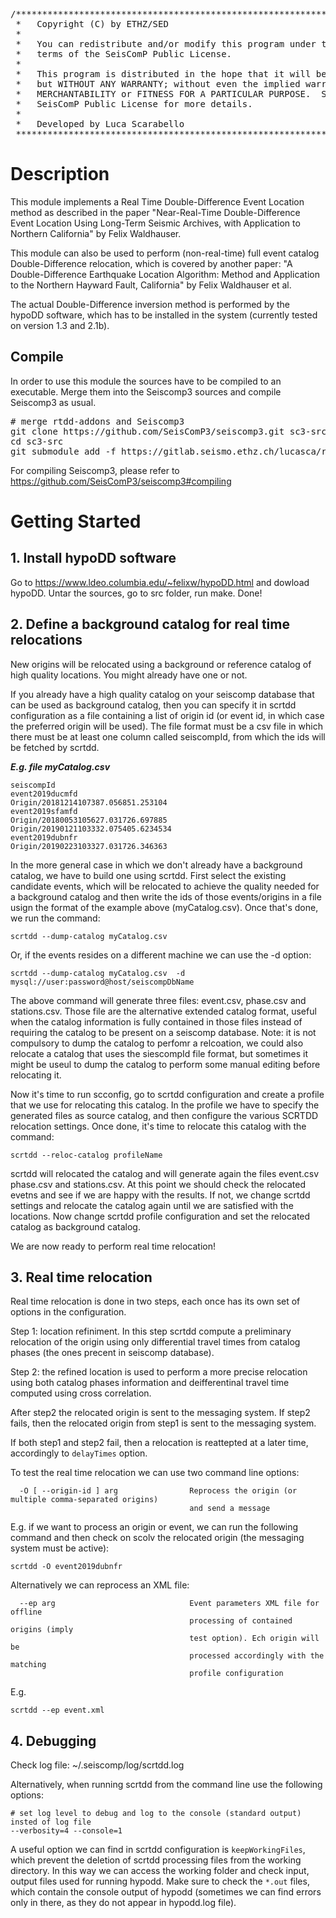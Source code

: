 <pre>
/***************************************************************************
 *   Copyright (C) by ETHZ/SED                                             *
 *                                                                         *
 *   You can redistribute and/or modify this program under the             *
 *   terms of the SeisComP Public License.                                 *
 *                                                                         *
 *   This program is distributed in the hope that it will be useful,       *
 *   but WITHOUT ANY WARRANTY; without even the implied warranty of        *
 *   MERCHANTABILITY or FITNESS FOR A PARTICULAR PURPOSE.  See the         *
 *   SeisComP Public License for more details.                             *
 *                                                                         *
 *   Developed by Luca Scarabello <luca.scarabello@sed.ethz.ch>                                         *
 ***************************************************************************/
</pre>
# Description

This module implements a Real Time Double-Difference Event Location method as described in the paper "Near-Real-Time Double-Difference Event Location Using Long-Term Seismic Archives, with Application to Northern California" by Felix Waldhauser.

This module can also be used to perform (non-real-time) full event catalog Double-Difference relocation, which is covered by another paper: "A Double-Difference Earthquake Location Algorithm: Method and Application to the Northern Hayward Fault, California" by Felix Waldhauser et al.

The actual Double-Difference inversion method is performed by the hypoDD software, which has to be installed in the system (currently tested on version 1.3 and 2.1b).

## Compile

In order to use this module the sources have to be compiled to an executable. Merge them into the Seiscomp3 sources and compile Seiscomp3 as usual.
<pre>
# merge rtdd-addons and Seiscomp3
git clone https://github.com/SeisComP3/seiscomp3.git sc3-src
cd sc3-src
git submodule add -f https://gitlab.seismo.ethz.ch/lucasca/rtdd-addons.git src/rtdd
</pre>
For compiling Seiscomp3, please refer to https://github.com/SeisComP3/seiscomp3#compiling



# Getting Started

## 1. Install hypoDD software

Go to https://www.ldeo.columbia.edu/~felixw/hypoDD.html and dowload hypoDD. Untar the sources, go to src folder, run make. Done! 


## 2. Define a background catalog for real time relocations

New origins will be relocated using a background or reference catalog of high quality locations. You might already have one or not.

If you already have a high quality catalog on your seiscomp database that can be used as background catalog, then you can specify it in scrtdd configuration as a file containing a list of origin id (or event id, in which case the preferred origin will be used). The file format must be a csv file in which there must be at least one column called seiscompId, from which the ids will be fetched by scrtdd.

***E.g. file myCatalog.csv***

```
seiscompId
event2019ducmfd
Origin/20181214107387.056851.253104
event2019sfamfd
Origin/20180053105627.031726.697885
Origin/20190121103332.075405.6234534
event2019dubnfr
Origin/20190223103327.031726.346363
```

In the more general case in which we don't already have a background catalog, we have to build one using scrtdd. First select the existing candidate events, which will be relocated to achieve the quality needed for a background catalog and then write the ids of those events/origins in a file usign the format of the example above (myCatalog.csv). Once that's done, we run the command:

```
scrtdd --dump-catalog myCatalog.csv
```

Or, if the events resides on a different machine we can use the -d option:

```
scrtdd --dump-catalog myCatalog.csv  -d  mysql://user:password@host/seiscompDbName
```

The above command will generate three files: event.csv, phase.csv and stations.csv. Those file are the alternative extended catalog format, useful when the catalog information is fully contained in those files instead of requiring the catalog to be present on a seiscomp database. Note: it is not compulsory to dump the catalog to perfomr a relcoation, we could also relocate a catalog that uses the siescompId file format, but sometimes it might be useul to dump the catalog to perform some manual editing before relocating it.

Now it's time to run scconfig, go to scrtdd configuration and create a profile that we use for relocating this catalog. In the profile we have to specify the generated files as source catalog, and then configure the various SCRTDD relocation settings. Once done, it's time to relocate this catalog with the command:

```
scrtdd --reloc-catalog profileName
```

scrtdd will relocated the catalog and will generate again the files event.csv phase.csv and stations.csv. At this point we should check the relocated evetns and see if we are happy with the results. If not, we change scrtdd settings and relocate the catalog again until we are satisfied with the locations. Now change scrtdd profile configuration and set the relocated catalog as background catalog.

We are now ready to perform real time relocation!


## 3. Real time relocation

Real time relocation is done in two steps, each once has its own set of options in the configuration.

Step 1: location refiniment. In this step scrtdd compute a preliminary relocation of the origin using only differential travel times from catalog phases (the ones precent in seiscomp database).

Step 2: the refined location is used to perform a more precise relocation using both catalog phases information and deifferentinal travel time computed using cross correlation.

After step2 the relocated origin is sent to the messaging system. If step2 fails, then the relocated origin from step1 is sent to the messaging system.

If both step1 and step2 fail, then a relocation is reattepted at a later time, accordingly to `delayTimes` option.

To test the real time relocation we can use two command line options:

```
  -O [ --origin-id ] arg                Reprocess the origin (or multiple comma-separated origins)
                                        and send a message
```

E.g. if we want to process an origin or event, we can run the following command and then check on scolv the relocated origin (the messaging system must be active):

```
scrtdd -O event2019dubnfr
```

Alternatively we can reprocess an XML file:


```
  --ep arg                              Event parameters XML file for offline 
                                        processing of contained origins (imply 
                                        test option). Ech origin will be 
                                        processed accordingly with the matching
                                        profile configuration
```

E.g.

```
scrtdd --ep event.xml
```


## 4. Debugging

Check log file: ~/.seiscomp/log/scrtdd.log 

Alternatively, when running scrtdd from the command line use the following options:

```
# set log level to debug and log to the console (standard output) insted of log file
--verbosity=4 --console=1
```

A useful option we can find in scrtdd configuration is `keepWorkingFiles`, which prevent the deletion of scrtdd processing files from the working directory. In this way we can access the working folder and check input, output files used for running hypodd. Make sure to check the `*.out` files, which contain the console output of hypodd (sometimes we can find errors only in there, as they do not appear in hypodd.log file).

